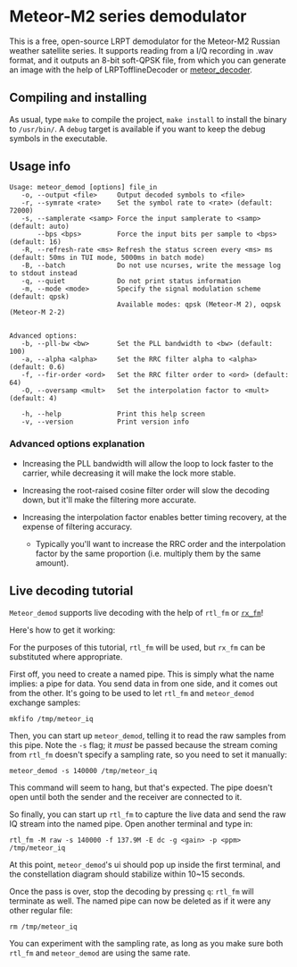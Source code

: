 # Meteor-M2 series demodulator

This is a free, open-source LRPT demodulator for the Meteor-M2 Russian weather
satellite series. It supports reading from a I/Q recording in .wav format,
and it outputs an 8-bit soft-QPSK file, from which you can generate an image
with the help of LRPTofflineDecoder or
[meteor\_decoder](https://github.com/artlav/meteor_decoder).

## Compiling and installing

As usual, type `make` to compile the project, `make install` to install the
binary to `/usr/bin/`. A `debug` target is available if you want to keep the debug
symbols in the executable.

## Usage info
```
Usage: meteor_demod [options] file_in
   -o, --output <file>     Output decoded symbols to <file>
   -r, --symrate <rate>    Set the symbol rate to <rate> (default: 72000)
   -s, --samplerate <samp> Force the input samplerate to <samp> (default: auto)
       --bps <bps>         Force the input bits per sample to <bps> (default: 16)
   -R, --refresh-rate <ms> Refresh the status screen every <ms> ms (default: 50ms in TUI mode, 5000ms in batch mode)
   -B, --batch             Do not use ncurses, write the message log to stdout instead
   -q, --quiet             Do not print status information
   -m, --mode <mode>       Specify the signal modulation scheme (default: qpsk)
                           Available modes: qpsk (Meteor-M 2), oqpsk (Meteor-M 2-2)


Advanced options:
   -b, --pll-bw <bw>       Set the PLL bandwidth to <bw> (default: 100)
   -a, --alpha <alpha>     Set the RRC filter alpha to <alpha> (default: 0.6)
   -f, --fir-order <ord>   Set the RRC filter order to <ord> (default: 64)
   -O, --oversamp <mult>   Set the interpolation factor to <mult> (default: 4)

   -h, --help              Print this help screen
   -v, --version           Print version info
```

### Advanced options explanation

- Increasing the PLL bandwidth will allow the loop to lock faster to the carrier,
while decreasing it will make the lock more stable.

- Increasing the root-raised cosine filter order will slow the decoding down, but
it'll make the filtering more accurate.

- Increasing the interpolation factor enables better timing recovery, at the
expense of filtering accuracy.
  - Typically you'll want to increase the RRC order and the interpolation factor
  by the same proportion (i.e. multiply them by the same amount).

## Live decoding tutorial

`Meteor_demod` supports live decoding with the help of `rtl_fm` or
[`rx_fm`](https://github.com/rxseger/rx_tools)!

Here's how to get it working:

For the purposes of this tutorial, `rtl_fm` will be used, but `rx_fm` can be
substituted where appropriate.

First off, you need to create a named pipe. This is simply what the name implies:
a pipe for data. You send data in from one side, and it comes out from the
other. It's going to be used to let `rtl_fm` and `meteor_demod` exchange samples:
```
mkfifo /tmp/meteor_iq
```
Then, you can start up `meteor_demod`, telling it to read the raw samples from
this pipe.  Note the `-s` flag; it *must* be passed because the stream coming from
`rtl_fm` doesn't specify a sampling rate, so you need to set it manually:
```
meteor_demod -s 140000 /tmp/meteor_iq
```
This command will seem to hang, but that's expected. The pipe doesn't open
until both the sender and the receiver are connected to it.

So finally, you can start up `rtl_fm` to capture the live data and send the raw IQ
stream into the named pipe. Open another terminal and type in:
```
rtl_fm -M raw -s 140000 -f 137.9M -E dc -g <gain> -p <ppm> /tmp/meteor_iq
```
At this point, `meteor_demod`'s ui should pop up inside the first terminal, and
the constellation diagram should stabilize within 10~15 seconds.

Once the pass is over, stop the decoding by pressing `q`: `rtl_fm` will terminate
as well. The named pipe can now be deleted as if it were any other regular file:
```
rm /tmp/meteor_iq
```

You can experiment with the sampling rate, as long as you make sure both `rtl_fm`
and `meteor_demod` are using the same rate.
